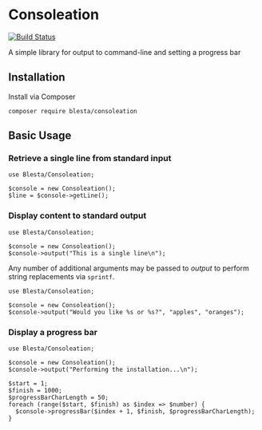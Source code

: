 # Consoleation
[![Build Status](https://travis-ci.org/blesta/module-cwatch.svg?branch=master)](https://travis-ci.org/blesta/module-cwatch) 

A simple library for output to command-line and setting a progress bar

## Installation
Install via Composer

```
composer require blesta/consoleation
```

## Basic Usage

### Retrieve a single line from standard input

```
use Blesta/Consoleation;

$console = new Consoleation();
$line = $console->getLine();
```

### Display content to standard output

```
use Blesta/Consoleation;

$console = new Consoleation();
$console->output("This is a single line\n");
```

Any number of additional arguments may be passed to _output_ to perform string replacements via `sprintf`.

```
use Blesta/Consoleation;

$console = new Consoleation();
$console->output("Would you like %s or %s?", "apples", "oranges");
```

### Display a progress bar

```
use Blesta/Consoleation;

$console = new Consoleation();
$console->output("Performing the installation...\n");

$start = 1;
$finish = 1000;
$progressBarCharLength = 50;
foreach (range($start, $finish) as $index => $number) {
  $console->progressBar($index + 1, $finish, $progressBarCharLength);
}
```

